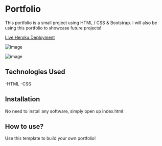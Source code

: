 # Portfolio

This portfolio is a small project using HTML / CSS & Bootstrap. I will also be using this portfolio to showcase future projects!

[Live Heroku Deployment](https://portfolio-mwan.herokuapp.com/)

![image](https://user-images.githubusercontent.com/81715022/114958658-53f68280-9e18-11eb-85d5-3d48d6302c42.png)

![image](https://user-images.githubusercontent.com/81715022/114958810-a0da5900-9e18-11eb-9dcc-e654d5c03cb9.png)

## Technologies Used

-HTML
-CSS

## Installation

No need to install any software, simply open up index.html

## How to use?

Use this template to build your own portfolio!
